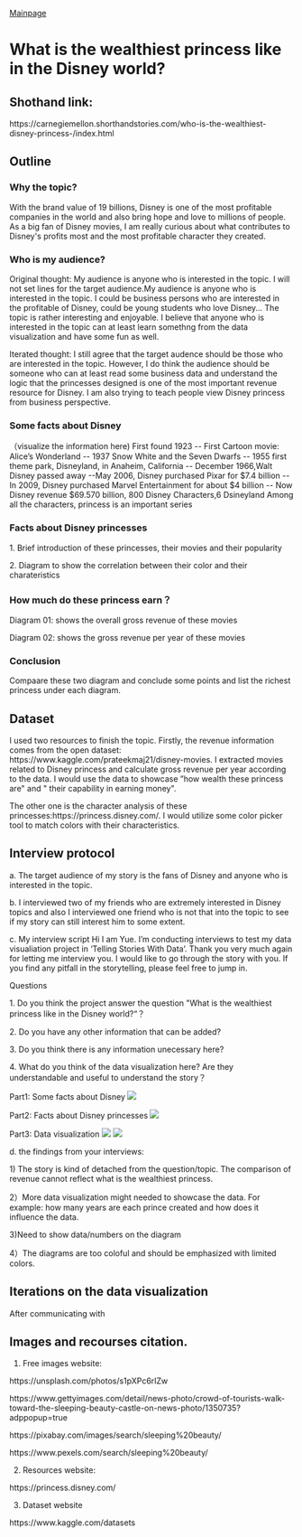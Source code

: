 [Mainpage](/README.md)

# What is the wealthiest princess like in the Disney world?

## Shothand link: 
<p>https://carnegiemellon.shorthandstories.com/who-is-the-wealthiest-disney-princess-/index.html</p>

## Outline

### Why the topic?
With the brand value of 19 billions, Disney is one of the most profitable companies in the world and also bring hope and love to millions of people. As a big fan of Disney movies, I am really curious about what contributes to Disney's profits most and the most profitable character they created.

### Who is my audience?
Original thought: My audience is anyone who is interested in the topic. I will not set lines for the target audience.My audience is anyone who is interested in the topic. I could be business persons who are interested in the profitable of Disney, could be young students who love Disney... The topic is rather interesting and enjoyable. I believe that anyone who is interested in the topic can at least learn somethng from the data visualization and have some fun as well. 

Iterated thought: I still agree that the target audence should be those who are interested in the topic. However, I do think the audience should be someone who can at least read some business data and understand the logic that the princesses designed is one of the most important revenue resource for Disney. I am also trying to teach people view Disney princess from business perspective. 


### Some facts about Disney
（visualize the information here) First found 1923 -- First Cartoon movie: Alice’s Wonderland -- 1937  Snow White and the Seven Dwarfs --  1955 first theme park, Disneyland, in Anaheim, California -- December 1966,Walt Disney passed away 
--May 2006, Disney purchased Pixar for $7.4 billion -- In 2009, Disney purchased Marvel Entertainment for about $4 billion -- Now Disney revenue $69.570 billion, 800 Disney Characters,6 Dsineyland
Among all the characters, princess is an important series

### Facts about Disney princesses
<p>1. Brief introduction of these princesses, their movies and their popularity 
<p>2. Diagram to show the correlation between their color and their charateristics

### How much do these princess earn？
<p>Diagram 01: shows the overall gross revenue of these movies
<p>Diagram 02: shows the gross revenue per year of these movies

### Conclusion
Compaare these two diagram and conclude some points and list the richest princess under each diagram.

## Dataset
<p>I used two resources to finish the topic. Firstly, the revenue information comes from the open dataset: https://www.kaggle.com/prateekmaj21/disney-movies. I extracted movies related to Disney princess and calculate gross revenue per year according to the data. I would use the data to showcase ”how wealth these princess are" and " their capability in earning money". 
<p>The other one is the character analysis of these princesses:https://princess.disney.com/. I would utilize some color picker tool to match colors with their characteristics. 

## Interview protocol
<p>a. The target audience of my story is the fans of Disney and anyone who is interested in the topic. 
<p>b. I interviewed two of my friends who are extremely interested in Disney topics and also I interviewed one friend who is not that into the topic to see if my story can still interest him to some extent.
<p>c. My interview script
Hi I am Yue. I’m conducting interviews to test my data visualiation project in ‘Telling Stories With Data’. Thank you very much again for letting me interview you.
I would like to go through the story with you. If you find any pitfall in the storytelling, please feel free to jump in.
<p><Introduce the outline and content>
<p>Questions
<p> 1. Do you think the project answer the question "What is the wealthiest princess like in the Disney world?“？
<p> 2. Do you have any other information that can be added?
<p> 3. Do you think there is any information unecessary here?
<p> 4. What do you think of the data visualization here? Are they understandable and useful to understand the story？

<p> Part1: Some facts about Disney
 <img src="facts of disney.png"> 

<p> Part2: Facts about Disney princesses 
 <img src="facts of princess.png"> 

<p> Part3: Data visualization
 <img src="total revenue.png">
 <img src="revenue per year.png">
 
d. the findings from your interviews:
<p>1) The story is kind of detached from the question/topic. The comparison of revenue cannot reflect what is the wealthiest princess.
<p>2）More data visualization might needed to showcase the data. For example: how many years are each prince created and how does it influence the data.
<p>3)Need to show data/numbers on the diagram
<p>4）The diagrams are too coloful and should be emphasized with limited colors.
 
## Iterations on the data visualization
After communicating with 

## Images and recourses citation.

1) Free images website: 
<p>https://unsplash.com/photos/s1pXPc6rIZw
<p>https://www.gettyimages.com/detail/news-photo/crowd-of-tourists-walk-toward-the-sleeping-beauty-castle-on-news-photo/1350735?adppopup=true
<p>https://pixabay.com/images/search/sleeping%20beauty/
<p>https://www.pexels.com/search/sleeping%20beauty/

2) Resources website:
<p>https://princess.disney.com/

3) Dataset website
<p>https://www.kaggle.com/datasets
